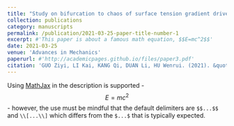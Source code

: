 ```yaml
---
title: "Study on bifurcation to chaos of surface tension gradient driven flow"
collection: publications
category: manuscripts
permalink: /publication/2021-03-25-paper-title-number-1
excerpt: #'This paper is about a famous math equation, $$E=mc^2$$'
date: 2021-03-25
venue: 'Advances in Mechanics'
paperurl: #'http://academicpages.github.io/files/paper3.pdf'
citation: 'GUO Ziyi, LI Kai, KANG Qi, DUAN Li, HU Wenrui. (2021). &quot;Study on bifurcation to chaos of surface tension gradient driven flow.&quot; <i>Advances in Mechanics</i>. 2021, 51(1): 1-28.'
---
```


Using [MathJax](https://www.mathjax.org/) in the description is supported - $$E=mc^2$$ - however, the use must be mindful that the default delimiters are `$$...$$` and `\\[...\\]` which differs from the `$...$` that is typically expected.
